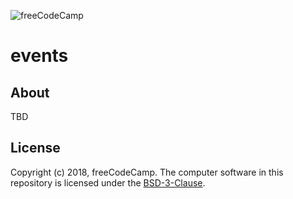 ![freeCodeCamp](https://camo.githubusercontent.com/60c67cf9ac2db30d478d21755289c423e1f985c6/68747470733a2f2f73332e616d617a6f6e6177732e636f6d2f66726565636f646563616d702f776964652d736f6369616c2d62616e6e65722e706e67)

# events

## About

TBD

## License

Copyright (c) 2018, freeCodeCamp.
The computer software in this repository is licensed under the [BSD-3-Clause](./LICENSE).
